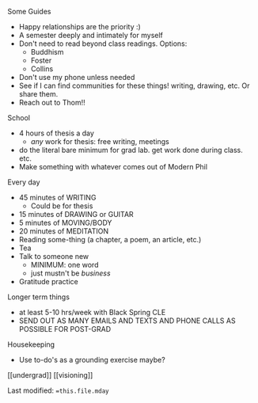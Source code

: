 Some Guides
 - Happy relationships are the priority :)
 - A semester deeply and intimately for myself
 - Don't need to read beyond class readings. Options:
	- Buddhism
	- Foster
	- Collins
 - Don't use my phone unless needed
 - See if I can find communities for these things! writing, drawing, etc. Or share them.
 - Reach out to Thom!!

School
 - 4 hours of thesis a day
	- *any* work for thesis: free writing, meetings
 - do the literal bare minimum for grad lab. get work done during class. etc.
 - Make something with whatever comes out of Modern Phil
 

Every day
 - 45 minutes of WRITING
	- Could be for thesis
 - 15 minutes of DRAWING or GUITAR
 - 5 minutes of MOVING/BODY
 - 20 minutes of MEDITATION
 - Reading some-thing (a chapter, a poem, an article, etc.)
 - Tea
 - Talk to someone new
 	- MINIMUM: one word
	- just mustn't be _business_
 - Gratitude practice

Longer term things
 - at least 5-10 hrs/week with Black Spring CLE
 - SEND OUT AS MANY EMAILS AND TEXTS AND PHONE CALLS AS POSSIBLE FOR POST-GRAD

Housekeeping
 - Use to-do's as a grounding exercise maybe?


[[undergrad]]
[[visioning]]

Last modified: `=this.file.mday`